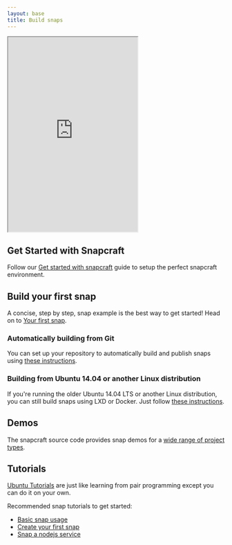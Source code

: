 ```yaml
---
layout: base
title: Build snaps
---
```


<iframe height="450" src="https://www.youtube.com/embed/ZsUV9xnrkTA?rel=0&showinfo=0" allowfullscreen></iframe>

## Get Started with Snapcraft

Follow our [Get started with snapcraft](/build-snaps/get-started-snapcraft) guide to setup the perfect snapcraft environment.

## Build your first snap

A concise, step by step, snap example is the best way to get started! Head on to [Your first snap](/build-snaps/your-first-snap).

### Automatically building from Git

You can set up your repository to automatically build and publish snaps using [these instructions](/build-snaps/ci-integration).

### Building from Ubuntu 14.04 or another Linux distribution

If you're running the older Ubuntu 14.04 LTS or another Linux distribution, you can still build snaps using LXD or Docker. Just
follow [these instructions](/build-snaps/build-on-lxd-docker).

## Demos

The snapcraft source code provides snap demos for a [wide range of project types](https://github.com/snapcore/snapcraft/tree/master/demos).

## Tutorials

[Ubuntu Tutorials](https://tutorials.ubuntu.com/) are just like learning from pair programming except you can do it on your own.

Recommended snap tutorials to get started:

* [Basic snap usage](https://tutorials.ubuntu.com/tutorial/basic-snap-usage?backURL=https://docs.snapcraft.io/build-snaps/&utm_source=snapcraft.io&utm_medium=buildsnapsindex&utm_campaign=tutorials)
* [Create your first snap](https://tutorials.ubuntu.com/tutorial/create-your-first-snap?backURL=https://docs.snapcraft.io/build-snaps/&utm_source=snapcraft.io&utm_medium=buildsnapsindex&utm_campaign=tutorials)
* [Snap a nodejs service](https://tutorials.ubuntu.com/tutorial/build-a-nodejs-service?backURL=https://docs.snapcraft.io/build-snaps/&utm_source=snapcraft.io&utm_medium=buildsnapsindex&utm_campaign=tutorials)
